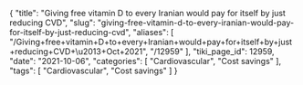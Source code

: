 {
    "title": "Giving free vitamin D to every Iranian would pay for itself by just reducing CVD",
    "slug": "giving-free-vitamin-d-to-every-iranian-would-pay-for-itself-by-just-reducing-cvd",
    "aliases": [
        "/Giving+free+vitamin+D+to+every+Iranian+would+pay+for+itself+by+just+reducing+CVD+\u2013+Oct+2021",
        "/12959"
    ],
    "tiki_page_id": 12959,
    "date": "2021-10-06",
    "categories": [
        "Cardiovascular",
        "Cost savings"
    ],
    "tags": [
        "Cardiovascular",
        "Cost savings"
    ]
}